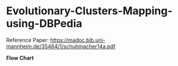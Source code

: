 # Evolutionary-Clusters-Mapping-using-DBPedia

Reference Paper: https://madoc.bib.uni-mannheim.de/35464/1/schuhmacher14a.pdf

**Flow Chart**
